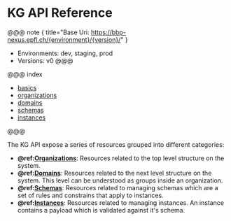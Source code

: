 # KG API Reference

@@@ note { title="Base Uri: https://bbp-nexus.epfl.ch/{environment}/{version}/" }
* Environments: dev, staging, prod
* Versions: v0
@@@


@@@ index

* [basics](basics.md)
* [organizations](organizations.md)
* [domains](domains.md)
* [schemas](schemas.md)
* [instances](instances.md)

@@@


The KG API expose a series of resources grouped into different categories:

* **@ref:[Organizations](organizations.md)**: Resources related to the top level structure on the system.
* **@ref:[Domains](domains.md)**: Resources related to the next level structure on the system. This level can be understood as groups inside an organization.
* **@ref:[Schemas](schemas.md)**: Resources related to managing schemas which are a set of rules and constrains that apply to instances.
* **@ref:[Instances](instances.md)**: Resources related to managing instances. An instance contains a payload which is validated against it's schema.


